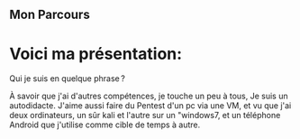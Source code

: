 ## Mon Parcours

# Voici ma présentation:

Qui je suis en quelque phrase ?

 À savoir que j'ai d'autres compétences, je touche un peu à tous, Je suis un autodidacte.
 J'aime aussi faire du Pentest d'un pc via une VM, et vu que j'ai deux ordinateurs, un sûr kali et l'autre sur un "windows7, et un téléphone Android que j'utilise comme cible de temps à autre.


